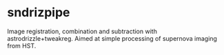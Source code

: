 sndrizpipe
=========

Image registration, combination and subtraction with astrodrizzle+tweakreg.  Aimed at simple processing of supernova imaging from HST.
